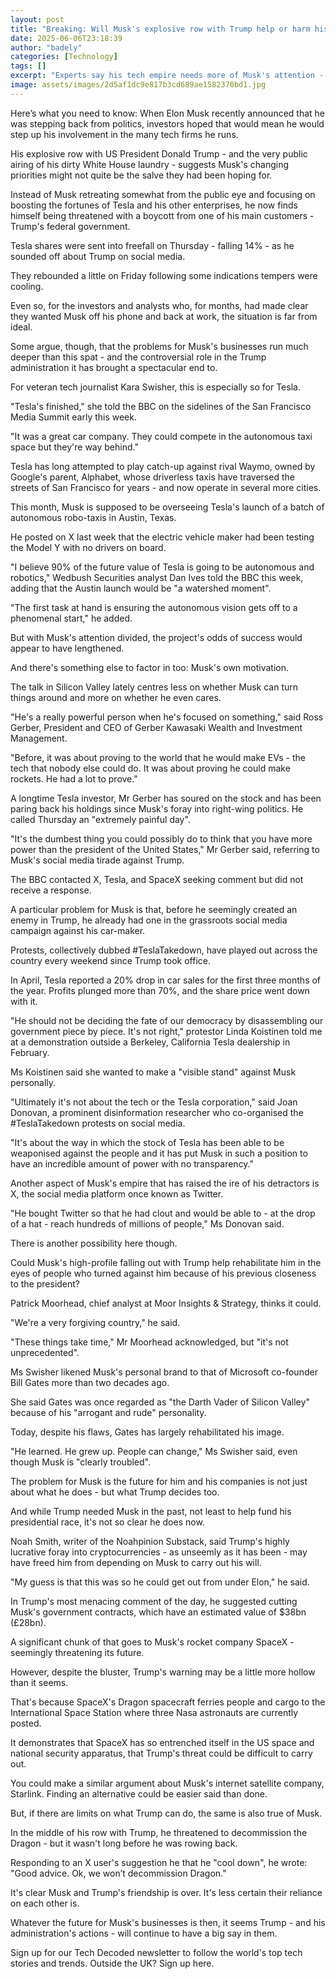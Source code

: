 ```yaml
---
layout: post
title: "Breaking: Will Musk's explosive row with Trump help or harm his industryes?"
date: 2025-06-06T23:18:39
author: "badely"
categories: [Technology]
tags: []
excerpt: "Experts say his tech empire needs more of Musk's attention - but also the continued custom of the government."
image: assets/images/2d5af1dc9e817b3cd689ae1582370bd1.jpg
---
```


Here’s what you need to know: When Elon Musk recently announced that he was stepping back from politics, investors hoped that would mean he would step up his involvement in the many tech firms he runs.

His explosive row with US President Donald Trump - and the very public airing of his dirty White House laundry - suggests Musk's changing priorities might not quite be the salve they had been hoping for.

Instead of Musk retreating somewhat from the public eye and focusing on boosting the fortunes of Tesla and his other enterprises, he now finds himself being threatened with a boycott from one of his main customers - Trump's federal government.

Tesla shares were sent into freefall on Thursday - falling 14% - as he sounded off about Trump on social media.

They rebounded a little on Friday following some indications tempers were cooling.

Even so, for the investors and analysts who, for months, had made clear they wanted Musk off his phone and back at work, the situation is far from ideal.

Some argue, though, that the problems for Musk's businesses run much deeper than this spat - and the controversial role in the Trump administration it has brought a spectacular end to.

For veteran tech journalist Kara Swisher, this is especially so for Tesla.

"Tesla's finished," she told the BBC on the sidelines of the San Francisco Media Summit early this week. 

"It was a great car company. They could compete in the autonomous taxi space but they're way behind."

Tesla has long attempted to play catch-up against rival Waymo, owned by Google's parent, Alphabet, whose driverless taxis have traversed the streets of San Francisco for years - and now operate in several more cities.

This month, Musk is supposed to be overseeing Tesla's launch of a batch of autonomous robo-taxis in Austin, Texas.

He posted on X last week that the electric vehicle maker had been testing the Model Y with no drivers on board.

"I believe 90% of the future value of Tesla is going to be autonomous and robotics," Wedbush Securities analyst Dan Ives told the BBC this week, adding that the Austin launch would be "a watershed moment".

"The first task at hand is ensuring the autonomous vision gets off to a phenomenal start," he added.

But with Musk's attention divided, the project's odds of success would appear to have lengthened.

And there's something else to factor in too: Musk's own motivation.

The talk in Silicon Valley lately centres less on whether Musk can turn things around and more on whether he even cares.

"He's a really powerful person when he's focused on something," said Ross Gerber, President and CEO of Gerber Kawasaki Wealth and Investment Management.

"Before, it was about proving to the world that he would make EVs - the tech that nobody else could do. It was about proving he could make rockets. He had a lot to prove."

A longtime Tesla investor, Mr Gerber has soured on the stock and has been paring back his holdings since Musk's foray into right-wing politics. He called Thursday an "extremely painful day".

"It's the dumbest thing you could possibly do to think that you have more power than the president of the United States," Mr Gerber said, referring to Musk's social media tirade against Trump.

The BBC contacted X, Tesla, and SpaceX seeking comment but did not receive a response.

A particular problem for Musk is that, before he seemingly created an enemy in Trump, he already had one in the grassroots social media campaign against his car-maker.

Protests, collectively dubbed #TeslaTakedown, have played out across the country every weekend since Trump took office.

In April, Tesla reported a 20% drop in car sales for the first three months of the year. Profits plunged more than 70%, and the share price went down with it.

"He should not be deciding the fate of our democracy by disassembling our government piece by piece. It's not right," protestor Linda Koistinen told me at a demonstration outside a Berkeley, California Tesla dealership in February.

Ms Koistinen said she wanted to make a "visible stand" against Musk personally.

"Ultimately it's not about the tech or the Tesla corporation," said Joan Donovan, a prominent disinformation researcher who co-organised the #TeslaTakedown protests on social media.

"It's about the way in which the stock of Tesla has been able to be weaponised against the people and it has put Musk in such a position to have an incredible amount of power with no transparency."

Another aspect of Musk's empire that has raised the ire of his detractors is X, the social media platform once known as Twitter.

"He bought Twitter so that he had clout and would be able to - at the drop of a hat - reach hundreds of millions of people," Ms Donovan said.

There is another possibility here though.

Could Musk's high-profile falling out with Trump help rehabilitate him in the eyes of people who turned against him because of his previous closeness to the president?

Patrick Moorhead, chief analyst at Moor Insights & Strategy, thinks it could.

"We're a very forgiving country," he said.

"These things take time," Mr Moorhead acknowledged, but "it's not unprecedented".

Ms Swisher likened Musk's personal brand to that of Microsoft co-founder Bill Gates more than two decades ago.

She said Gates was once regarded as "the Darth Vader of Silicon Valley" because of his "arrogant and rude" personality.

Today, despite his flaws, Gates has largely rehabilitated his image.

"He learned. He grew up. People can change," Ms Swisher said, even though Musk is "clearly troubled".

The problem for Musk is the future for him and his companies is not just about what he does - but what Trump decides too.

And while Trump needed Musk in the past, not least to help fund his presidential race, it's not so clear he does now.

Noah Smith, writer of the Noahpinion Substack, said Trump's highly lucrative foray into cryptocurrencies - as unseemly as it has been - may have freed him from depending on Musk to carry out his will.

"My guess is that this was so he could get out from under Elon," he said.

In Trump's most menacing comment of the day, he suggested cutting Musk's government contracts, which have an estimated value of $38bn (£28bn).

A significant chunk of that goes to Musk's rocket company SpaceX - seemingly threatening its future.

However, despite the bluster, Trump's warning may be a little more hollow than it seems.

That's because SpaceX's Dragon spacecraft ferries people and cargo to the International Space Station where three Nasa astronauts are currently posted.

It demonstrates that SpaceX has so entrenched itself in the US space and national security apparatus, that Trump's threat could be difficult to carry out.

You could make a similar argument about Musk's internet satellite company, Starlink. Finding an alternative could be easier said than done.

But, if there are limits on what Trump can do, the same is also true of Musk.

In the middle of his row with Trump, he threatened to decommission the Dragon - but it wasn't long before he was rowing back.

Responding to an X user's suggestion he that he "cool down", he wrote: "Good advice. Ok, we won’t decommission Dragon."

It's clear Musk and Trump's friendship is over. It's less certain their reliance on each other is.

Whatever the future for Musk's businesses is then, it seems Trump - and his administration's actions - will continue to have a big say in them.

Sign up for our Tech Decoded newsletter to follow the world's top tech stories and trends. Outside the UK? Sign up here.

